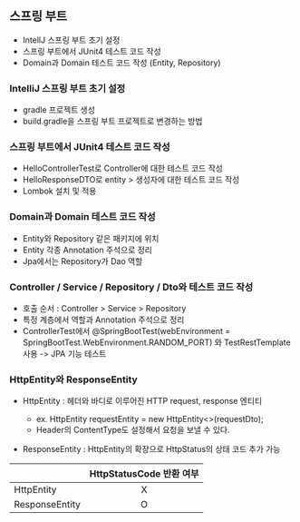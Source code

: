 ## 스프링 부트
- IntellJ 스프링 부트 초기 설정
- 스프링 부트에서 JUnit4 테스트 코드 작성
- Domain과 Domain 테스트 코드 작성 (Entity, Repository)

### IntelliJ 스프링 부트 초기 설정
- gradle 프로젝트 생성
- build.gradle을 스프링 부트 프로젝트로 변경하는 방법

### 스프링 부트에서 JUnit4 테스트 코드 작성
- HelloControllerTest로 Controller에 대한 테스트 코드 작성
- HelloResponseDTO로 entity > 생성자에 대한 테스트 코드 작성
- Lombok 설치 및 적용

### Domain과 Domain 테스트 코드 작성
- Entity와 Repository 같은 패키지에 위치
- Entity 각종 Annotation 주석으로 정리
- Jpa에서는 Repository가 Dao 역할

### Controller / Service / Repository / Dto와 테스트 코드 작성
- 호출 순서 : Controller > Service > Repository
- 특정 계층에서 역할과 Annotation 주석으로 정리
- ControllerTest에서 @SpringBootTest(webEnvironment = SpringBootTest.WebEnvironment.RANDOM_PORT) 와 TestRestTemplate 사용 -> JPA 기능 테스트

### HttpEntity<T>와 ResponseEntity<T>
- HttpEntity : 헤더와 바디로 이루어진 HTTP request, response 엔티티
	- ex. HttpEntity<PostsUpdateRequestDto> requestEntity = new HttpEntity<>(requestDto);
	- Header의 ContentType도 설정해서 요청을 보낼 수 있다.

- ResponseEntity : HttpEntity의 확장으로 HttpStatus의 상태 코드 추가 가능

|  | HttpStatusCode 반환 여부 |
| --- | :---: |
| HttpEntity | X |
| ResponseEntity | O |
